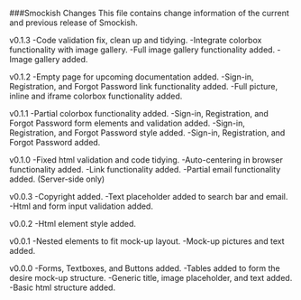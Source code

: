 ###Smockish Changes
This file contains change information of the current and previous release of Smockish.

v0.1.3
-Code validation fix, clean up and tidying.
-Integrate colorbox functionality with image gallery.
-Full image gallery functionality added.
-Image gallery added. 

v0.1.2
-Empty page for upcoming documentation added.
-Sign-in, Registration, and Forgot Password link functionality added.
-Full picture, inline and iframe colorbox functionality added.

v0.1.1
-Partial colorbox functionality added.
-Sign-in, Registration, and Forgot Password form elements and validation added.
-Sign-in, Registration, and Forgot Password style added.
-Sign-in, Registration, and Forgot Password added.

v0.1.0
-Fixed html validation and code tidying.
-Auto-centering in browser functionality added.
-Link functionality added.
-Partial email functionality added. (Server-side only)

v0.0.3
-Copyright added.
-Text placeholder added to search bar and email.
-Html and form input validation added.

v0.0.2
-Html element style added.

v0.0.1
-Nested elements to fit mock-up layout.
-Mock-up pictures and text added.

v0.0.0
-Forms, Textboxes, and Buttons added.
-Tables added to form the desire mock-up structure.
-Generic title, image placeholder, and text added.
-Basic html structure added.